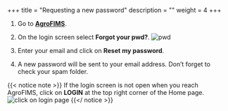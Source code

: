 +++
title = "Requesting a new password"
description = ""
weight = 4
+++

1. Go to <a href="https://agrofims.org/" target="_blank">**AgroFIMS**</a>.

2.	On the login screen select **Forgot your pwd?**.
![pwd](https://agrofims.github.io/helpdocs/images/pwd.png)
3.	Enter your email and click on **Reset my password**. 
4.	A new password will be sent to your email address. Don’t forget to check your spam folder.


{{< notice note >}}
If the login screen is not open when you reach AgroFIMS, click on **LOGIN** at the top right corner of the Home page.
![click on login page](https://agrofims.github.io/helpdocs/images/login.png)
 {{</ notice >}}